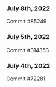 ### July 8th, 2022

Commit #85249

### July 5th, 2022

Commit #314353


### July 4th, 2022

Commit #72281
